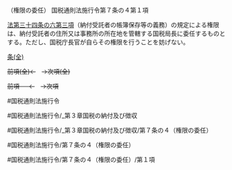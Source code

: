 （権限の委任）
国税通則法施行令第７条の４第１項

[法第三十四条の六第三項](国税通則法＿＿＿＿＿第３４条の６第３項)（納付受託者の帳簿保存等の義務）の規定による権限は、納付受託者の住所又は事務所の所在地を管轄する国税局長に委任するものとする。ただし、国税庁長官が自らその権限を行うことを妨げない。

[条(全)](国税通則法施行＿令＿第７条の４_.md)

~~前項(全)←~~　~~→次項(全)~~

~~前項 　 ←~~　~~→次項~~



#国税通則法施行令

#国税通則法施行令/_第３章国税の納付及び徴収

#国税通則法施行令/_第３章国税の納付及び徴収/第７条の４（権限の委任）

#国税通則法施行令/第７条の４（権限の委任）

#国税通則法施行令/第７条の４（権限の委任）/第１項

